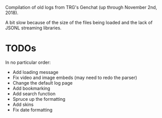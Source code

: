 Compilation of old logs from TRG's Genchat (up through November 2nd, 2018).

A bit slow because of the size of the files being loaded and the lack
of JSONL streaming libraries.

# TODOs
In no particular order:
* Add loading message
* Fix video and image embeds (may need to redo the parser)
* Change the default log page
* Add bookmarking
* Add search function
* Spruce up the formatting
* Add skins
* Fix date formatting